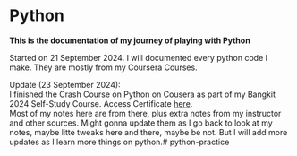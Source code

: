# Python
**This is the documentation of my journey of playing with Python**

Started on 21 September 2024. I will documented every python code I make. They are mostly from my Coursera Courses.

Update (23 September 2024): <br>
I finished the Crash Course on Python on Cousera as part of my Bangkit 2024 Self-Study Course.
Access Certificate [here](https://coursera.org/share/750d427060d17f5368990ce0eecc09da). <br>
Most of my notes here are from there, plus extra notes from my instructor and other sources. Might gonna update them as I go back to look at my notes, maybe litte tweaks here and there, maybe be not. But I will add more updates as I learn more things on python.# python-practice
